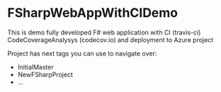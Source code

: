 # FSharpWebAppWithCIDemo

This is demo fully developed F# web application with CI (travis-ci) CodeCoverageAnalysys (codecov.io) and deployment to Azure project

Project has next tags you can use to navigate over:

* InitialMaster
* NewFSharpProject
* ...
